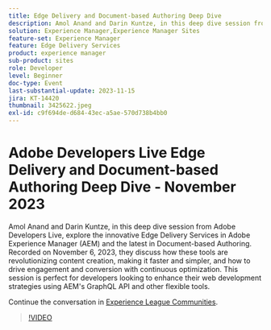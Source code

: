 ```yaml
---
title: Edge Delivery and Document-based Authoring Deep Dive
description: Amol Anand and Darin Kuntze, in this deep dive session from Adobe Developers Live, explore the innovative Edge Delivery Services in Adobe Experience Manager (AEM) and the latest in Document-based Authoring. Recorded on November 6, 2023, they discuss how these tools are revolutionizing content creation, making it faster and simpler, and how to drive engagement and conversion with continuous optimization. This session is perfect for developers looking to enhance their web development strategies using AEM's GraphQL API and other flexible tools.
solution: Experience Manager,Experience Manager Sites
feature-set: Experience Manager
feature: Edge Delivery Services
product: experience manager
sub-product: sites
role: Developer
level: Beginner
doc-type: Event
last-substantial-update: 2023-11-15
jira: KT-14420
thumbnail: 3425622.jpeg
exl-id: c9f694de-d684-43ec-a5ae-570d738b4bb0
---
```

# Adobe Developers Live Edge Delivery and Document-based Authoring Deep Dive - November 2023

Amol Anand and Darin Kuntze, in this deep dive session from Adobe Developers Live, explore the innovative Edge Delivery Services in Adobe Experience Manager (AEM) and the latest in Document-based Authoring. Recorded on November 6, 2023, they discuss how these tools are revolutionizing content creation, making it faster and simpler, and how to drive engagement and conversion with continuous optimization. This session is perfect for developers looking to enhance their web development strategies using AEM's GraphQL API and other flexible tools.

Continue the conversation in [Experience League Communities](https://adobe.ly/46KMTsh).

>[!VIDEO](https://video.tv.adobe.com/v/3425622/?learn=on)
